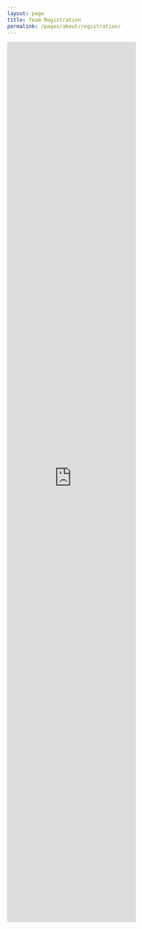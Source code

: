 ```yaml
---
layout: page
title: Team Registration
permalink: /pages/about/registration/
---
```

<article class="page">
  <div>
    <iframe src="https://docs.google.com/forms/d/e/1FAIpQLSdk41bm5b_gT_3ntDK4mbiYuhY7JrSZaMbdWANZZ4kM47qvCw/viewform?embedded=true" width="calc(100vw - 10px)" height="2053" frameborder="0" marginheight="0" marginwidth="0">Loading…</iframe>
  </div>
</article>
